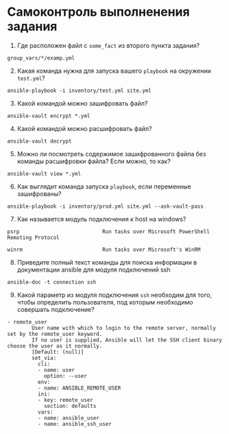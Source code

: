# Самоконтроль выполненения задания

1. Где расположен файл с `some_fact` из второго пункта задания?
```commandline
group_vars/*/examp.yml
```
2. Какая команда нужна для запуска вашего `playbook` на окружении `test.yml`?
```commandline
ansible-playbook -i inventory/test.yml site.yml
```
3. Какой командой можно зашифровать файл?
```commandline
ansible-vault encrypt *.yml
```
4. Какой командой можно расшифровать файл?
```commandline
ansible-vault decrypt
```
5. Можно ли посмотреть содержимое зашифрованного файла без команды расшифровки файла? Если можно, то как?
```commandline
ansible-vault view *.yml
```
6. Как выглядит команда запуска `playbook`, если переменные зашифрованы?
```commandline
ansible-playbook -i inventory/prod.yml site.yml --ask-vault-pass
```
7. Как называется модуль подключения к host на windows?
```commandline
psrp                           Run tasks over Microsoft PowerShell Remoting Protocol                           
                                                        
winrm                          Run tasks over Microsoft's WinRM    
```
8. Приведите полный текст команды для поиска информации в документации ansible для модуля подключений ssh
```commandline
ansible-doc -t connection ssh
```
9. Какой параметр из модуля подключения `ssh` необходим для того, чтобы определить пользователя, под которым необходимо совершать подключение?
```commandline
- remote_user
        User name with which to login to the remote server, normally set by the remote_user keyword.
        If no user is supplied, Ansible will let the SSH client binary choose the user as it normally.
        [Default: (null)]
        set_via:
          cli:
          - name: user
            option: --user
          env:
          - name: ANSIBLE_REMOTE_USER
          ini:
          - key: remote_user
            section: defaults
          vars:
          - name: ansible_user
          - name: ansible_ssh_user     
```
